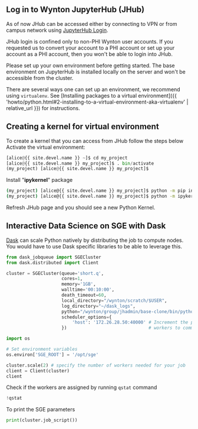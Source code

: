 ## Log in to Wynton JupyterHub (JHub)

As of now JHub can be accessed either by connecting to VPN or from campus network using [JupyterHub Login](https://JHub.wynton.ucsf.edu/hub/login).

JHub login is confined only to non-PHI Wynton user accounts. If you requested us to convert your account to a PHI account or set up your account as a PHI account, then you won't be able to login into JHub.

Please set up your own environment before getting started. The base environment on JupyterHub is installed locally on the server and won't be accessible from the cluster. 

There are several ways one can set up an environment, we recommend using `virtualenv`. See [Installing packages to a virtual environment]({{ 'howto/python.html#2-installing-to-a-virtual-environment-aka-virtualenv' | relative_url }}) for instructions.

## Creating a kernel for virtual environment

To create a kernel that you can access from JHub follow the steps below
Activate the virtual environment:

```python
[alice@{{ site.devel.name }} ~]$ cd my_project
[alice@{{ site.devel.name }} my_project]$ . bin/activate
(my_project) [alice@{{ site.devel.name }} my_project]$ 
```

Install "**ipykernel**" package

```bash
(my_project) [alice@{{ site.devel.name }} my_project]$ python -m pip install ipykernel
(my_project) [alice@{{ site.devel.name }} my_project]$ python -m ipykernel install --user --name=<my_project>
```

Refresh JHub page and you should see a new Python Kernel. 


## Interactive Data Science on SGE with Dask

[Dask](https://www.dask.org) can scale Python natively by distributing the job to compute nodes. You would have to use Dask specific libraries to be able to leverage this. 

```python
from dask_jobqueue import SGECluster
from dask.distributed import Client

cluster = SGECluster(queue='short.q',
                     cores=1,
                     memory='1GB',
                     walltime='00:10:00',
                     death_timeout=60,
                     local_directory="/wynton/scratch/$USER",
                     log_directory="~/dask_logs",
                     python="/wynton/group/jhadmin/base-clone/bin/python", # Python for Dask worker to use, visible to the grid nodes
                     scheduler_options={
                         'host': '172.26.28.50:40000' # Increment the port up from 40000 if it's taken. Needed for the Dask
                     })                               # workers to communicate back to the scheduler on the app server.
```

```python
import os

# Set environment variables
os.environ['SGE_ROOT'] = '/opt/sge'
```

```python
cluster.scale(2) # specify the number of workers needed for your job
client = Client(cluster)
client
```

Check if the workers are assigned by running `qstat` command 

```python
!qstat
```

To print the SGE parameters

```python
print(cluster.job_script())
```
